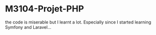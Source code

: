 # M3104-Projet-PHP

the code is miserable but I learnt a lot. Especially since I started learning Symfony and Laravel...
